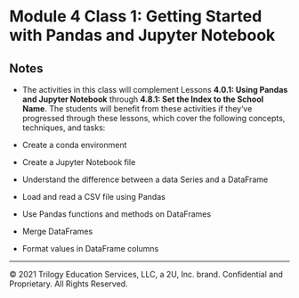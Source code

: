 # Module 4 Class 1: Getting Started with Pandas and Jupyter Notebook

## Notes

* The activities in this class will complement Lessons **4.0.1: Using Pandas and Jupyter Notebook** through **4.8.1: Set the Index to the School Name**.  The students will benefit from these activities if they‘ve progressed through these lessons, which cover the following concepts, techniques, and tasks:

* Create a conda environment
* Create a Jupyter Notebook file
* Understand the difference between a data Series and a DataFrame
* Load and read a CSV file using Pandas
* Use Pandas functions and methods on DataFrames
* Merge DataFrames
* Format values in DataFrame columns


---

© 2021 Trilogy Education Services, LLC, a 2U, Inc. brand.  Confidential and Proprietary.  All Rights Reserved.
